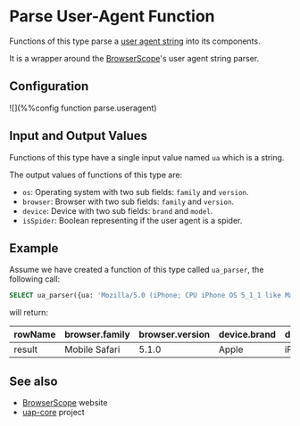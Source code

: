 # Parse User-Agent Function

Functions of this type parse a [user agent string](https://en.wikipedia.org/wiki/User_agent) into its components.

It is a wrapper around the [BrowserScope](http://www.browserscope.org)'s user agent string parser.

## Configuration

![](%%config function parse.useragent)

## Input and Output Values

Functions of this type have a single input value named `ua` which is a string.

The output values of functions of this type are:

- `os`: Operating system with two sub fields: `family` and `version`.
- `browser`: Browser with two sub fields: `family` and `version`.
- `device`: Device with two sub fields: `brand` and `model`.
- `isSpider`: Boolean representing if the user agent is a spider. 

## Example

Assume we have created a function of this type called `ua_parser`, the following call:

```sql
SELECT ua_parser({ua: 'Mozilla/5.0 (iPhone; CPU iPhone OS 5_1_1 like Mac OS X) AppleWebKit/534.46 (KHTML, like Gecko) Version/5.1 Mobile/9B206 Safari/7534.48.3'}) as *
```

will return:

| rowName | browser.family | browser.version | device.brand | device.model | isSpider | os.family | os.version |
|-----------|----------|----------|-----------|----------|----------|----------|----------|
| result | Mobile Safari | 5.1.0 | Apple | iPhone | 0 | iOS | 5.1.1 |

## See also

* [BrowserScope](http://www.browserscope.org) website
* [uap-core](https://github.com/ua-parser/uap-core) project

